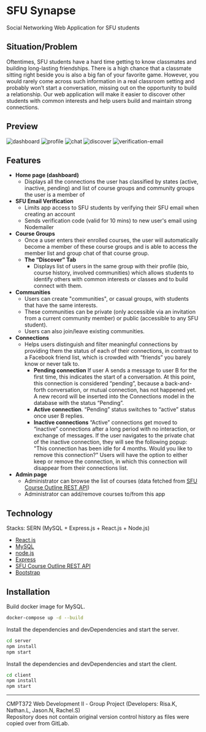 # SFU Synapse
Social Networking Web Application for SFU students

## Situation/Problem
Oftentimes, SFU students have a hard time getting to know classmates and building long-lasting friendships. There is a high chance that a classmate sitting right beside you is also a big fan of your favorite game. However, you would rarely come across such information in a real classroom setting and probably won’t start a conversation, missing out on the opportunity to build a relationship. Our web application will make it easier to discover other students with common interests and help users build and maintain strong connections.

## Preview
![dashboard](./dashboard.png)
![profile](./profile.png)
![chat](./chat.png)
![discover](./discover.png)
![verification-email](./verification-email.jpg)

## Features
- **Home page (dashboard)** 
    -  Displays all the connections the user has classified by states (active, inactive, pending) and list of course groups and community groups the user is a member of
- **SFU Email Verification** 
    -  Limits app access to SFU students by verifying their SFU email when creating an account
    -  Sends verification code (valid for 10 mins) to new user's email using Nodemailer
- **Course Groups**
    - Once a user enters their enrolled courses, the user will automatically become a member of these course groups and is able to access the member list and group chat of that course group.
    - **The “Discover” Tab** 
        - Displays list of users in the same group with their profile (bio, course history, involved communities) which allows students to identify others with common interests or classes and to build connect with them.
- **Communities**
    - Users can create "communities", or casual groups, with students that have the same interests. 
    - These communities can be private (only accessible via an invitation from a current community member) or public (accessible to any SFU student). 
    - Users can also join/leave existing communities. 
- **Connections** 
    - Helps users distinguish and filter meaningful connections by providing them the status of each of their connections, in contrast to a Facebook friend list, which is crowded with “friends” you barely know or never talk to.
        - **Pending connection** If user A sends a message to user B for the first time, this indicates the start of a conversation. At this point, this connection is considered “pending”, because a back-and-forth conversation, or mutual connection, has not happened yet. A new record will be inserted into the Connections model in the database with the status “Pending”.
        - **Active connection**. “Pending” status switches to “active” status once user B replies. 
        - **Inactive connections** “Active” connections get moved to “inactive” connections after a long period with no interaction, or exchange of messages. If the user navigates to the private chat of the inactive connection, they will see the following popup: "This connection has been idle for 4 months. Would you like to remove this connection?" Users will have the option to either keep or remove the connection, in which this connection will disappear from their connections list.
- **Admin page**
    - Administrator can browse the list of courses (data fetched from [SFU Course Outline REST API](https://www.sfu.ca/outlines/help/api.html))
    - Administrator can add/remove courses to/from this app


## Technology
Stacks: SERN (MySQL + Express.js + React.js + Node.js)
- [React.js]
- [MySQL]
- [node.js]
- [Express]
- [SFU Course Outline REST API]
- [Bootstrap]


## Installation
Build docker image for MySQL.
```sh
docker-compose up -d --build
```
Install the dependencies and devDependencies and start the server.
```sh
cd server
npm install
npm start
```
Install the dependencies and devDependencies and start the client.
```sh
cd client
npm install
npm start
```

---
CMPT372 Web Development Ⅱ - Group Project (Developers: Risa.K, Nathan.L, Jason.N, Rachel.S)
<br>
Repository does not contain original version control history as files were copied over from GitLab. 





[//]: #
   [MySQL]: <https://www.mysql.com/>
   [node.js]: <http://nodejs.org>
   [Bootstrap]: <https://getbootstrap.com/>
   [express]: <http://expressjs.com>
   [React.js]: <https://react.dev/>
   [SFU Course Outline REST API]: <https://www.sfu.ca/outlines/help/api.html>
